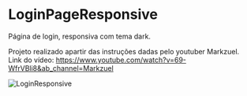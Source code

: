 # LoginPageResponsive
Página de login, responsiva com tema dark.

Projeto realizado apartir das instruções dadas pelo youtuber Markzuel.<br>
Link do vídeo: https://www.youtube.com/watch?v=69-WfrVBli8&ab_channel=Markzuel




![LoginResponsive](https://user-images.githubusercontent.com/86312347/213256161-e4149f56-8901-4430-a798-bf7bdfecda3f.PNG)
